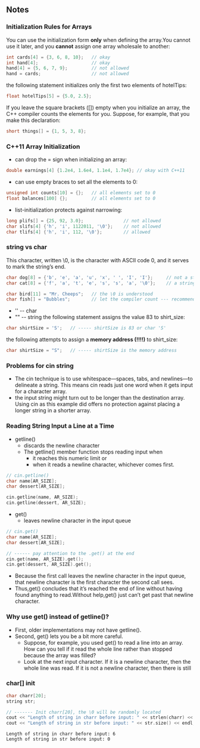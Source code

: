 ## Notes

### Initialization Rules for Arrays
You can use the initialization form **only** when defining the array.You cannot use it later, 
and you **cannot** assign one array wholesale to another:
```c++
int cards[4] = {3, 6, 8, 10};   // okay
int hand[4];                    // okay
hand[4] = {5, 6, 7, 9};         // not allowed
hand = cards;                   // not allowed
```
the following statement initializes only the first two elements of hotelTips:
```c++
float hotelTips[5] = {5.0, 2.5};
```
If you leave the square brackets ([]) empty when you initialize an array, the C++ compiler counts the elements for you. 
Suppose, for example, that you make this declaration:
```c++
short things[] = {1, 5, 3, 8};
```

### C++11 Array Initialization
- can drop the = sign when initializing an array:
```c++
double earnings[4] {1.2e4, 1.6e4, 1.1e4, 1.7e4}; // okay with C++11
```
- can use empty braces to set all the elements to 0:
```c++
unsigned int counts[10] = {};   // all elements set to 0
float balances[100] {};         // all elements set to 0
```
- list-initialization protects against narrowing:
```c++
long plifs[] = {25, 92, 3.0};               // not allowed
char slifs[4] {'h', 'i', 1122011, '\0'};    // not allowed 
char tlifs[4] {'h', 'i', 112, '\0'};        // allowed
```

### string vs char
This character, written \0, is the character with ASCII code 0, and it serves to mark the string’s end.
```c++
char dog[8] = {'b', 'e', 'a', 'u', 'x', ' ', 'I', 'I'};     // not a string! 
char cat[8] = {'f', 'a', 't', 'e', 's', 's', 'a', '\0'};    // a string!
```
```c++
char bird[11] = "Mr. Cheeps";   // the \0 is understood 
char fish[] = "Bubbles";        // let the compiler count --- recommend
```
- '' -- char
- "" -- string
the following statement assigns the value 83 to shirt_size:
```c++
char shirtSize = 'S';   // ----- shirtSize is 83 or char 'S'
```
the following attempts to assign a **memory address (!!!!)** to shirt_size:
```c++
char shirtSize = "S";   // ----- shirtSize is the memory address
```

### Problems for cin string
- The cin technique is to use whitespace—spaces, tabs, and newlines—to delineate a string.
This means cin reads just one word when it gets input for a character array. 
- the input string might turn out to be longer than the destination array. Using cin as this example did offers 
no protection against placing a longer string in a shorter array.

### Reading String Input a Line at a Time
- getline()
  - discards the newline character
  - The getline() member function stops reading input when 
    - it reaches this numeric limit or 
    - when it reads a newline character, whichever comes first.
```c++
// cin.getline()
char name[AR_SIZE];
char dessert[AR_SIZE];

cin.getline(name, AR_SIZE);
cin.getline(dessert, AR_SIZE);
```
- get()
  - leaves newline character in the input queue
```c++
// cin.get()
char name[AR_SIZE];
char dessert[AR_SIZE];

// ------ pay attention to the .get() at the end
cin.get(name, AR_SIZE).get();
cin.get(dessert, AR_SIZE).get();
```
- Because the first call leaves the newline character in the input queue, that newline character is the first character the second call sees.
- Thus,get() concludes that it’s reached the end of line without having found anything to read.Without help,get() just can’t get past that newline character.

### Why use get() instead of getline()?
- First, older implementations may not have getline(). 
- Second, get() lets you be a bit more careful. 
  - Suppose, for example, you used get() to read a line into an array. How can you tell if it read the whole line rather than stopped because the array was filled? 
  - Look at the next input character. If it is a newline character, then the whole line was read. If it is not a newline character, then there is still

### char[] init
```c++
char charr[20];
string str;

// ------- Init charr[20], the \0 will be randomly located
cout << "Length of string in charr before input: " << strlen(charr) << endl;
cout << "Length of string in str before input: " << str.size() << endl;
```
```
Length of string in charr before input: 6
Length of string in str before input: 0
```